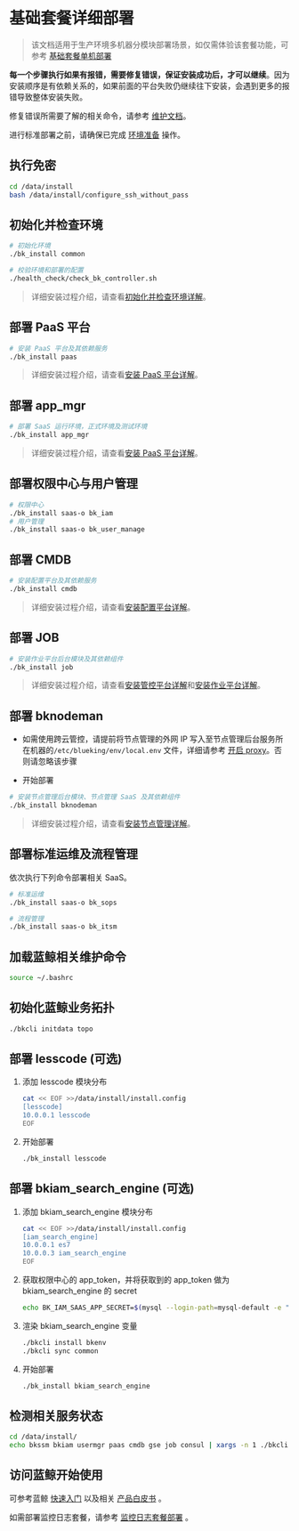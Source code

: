 # 基础套餐详细部署

> 该文档适用于生产环境多机器分模块部署场景，如仅需体验该套餐功能，可参考 [基础套餐单机部署](../单机部署/install_on_single_host.md)

**每一个步骤执行如果有报错，需要修复错误，保证安装成功后，才可以继续**。因为安装顺序是有依赖关系的，如果前面的平台失败仍继续往下安装，会遇到更多的报错导致整体安装失败。

修复错误所需要了解的相关命令，请参考 [维护文档](../../维护手册/日常维护/maintain.md)。

进行标准部署之前，请确保已完成 [环境准备](../../基础包安装/环境准备/get_ready.md) 操作。

## 执行免密

```bash
cd /data/install
bash /data/install/configure_ssh_without_pass
```

## 初始化并检查环境

```bash
# 初始化环境
./bk_install common

# 校验环境和部署的配置
./health_check/check_bk_controller.sh
```

> 详细安装过程介绍，请查看[初始化并检查环境详解](../../基础包安装/安装详解/install_common.md)。

## 部署 PaaS 平台

```bash
# 安装 PaaS 平台及其依赖服务
./bk_install paas
```

> 详细安装过程介绍，请查看[安装 PaaS 平台详解](../../基础包安装/安装详解/install_paas.md)。

## 部署 app_mgr

```bash
# 部署 SaaS 运行环境，正式环境及测试环境
./bk_install app_mgr
```

> 详细安装过程介绍，请查看[安装 PaaS 平台详解](../../基础包安装/安装详解/install_paas.md)。

## 部署权限中心与用户管理

```bash
# 权限中心
./bk_install saas-o bk_iam
# 用户管理
./bk_install saas-o bk_user_manage
```

## 部署 CMDB

```bash
# 安装配置平台及其依赖服务
./bk_install cmdb
```

> 详细安装过程介绍，请查看[安装配置平台详解](../../基础包安装/安装详解/install_cmdb.md)。

## 部署 JOB

```bash
# 安装作业平台后台模块及其依赖组件
./bk_install job
```

> 详细安装过程介绍，请查看[安装管控平台详解](../../基础包安装/安装详解/install_gse.md)和[安装作业平台详解](../../基础包安装/安装详解/install_job.md)。

## 部署 bknodeman

- 如需使用跨云管控，请提前将节点管理的外网 IP 写入至节点管理后台服务所在机器的`/etc/blueking/env/local.env` 文件，详细请参考 [开启 proxy](../../维护手册/日常维护/open_proxy.md)。否则请忽略该步骤

- 开始部署

```bash
# 安装节点管理后台模块、节点管理 SaaS 及其依赖组件
./bk_install bknodeman
```

> 详细安装过程介绍，请查看[安装节点管理详解](../../基础包安装/安装详解/install_nodeman.md)。

## 部署标准运维及流程管理

依次执行下列命令部署相关 SaaS。

```bash
# 标准运维
./bk_install saas-o bk_sops

# 流程管理
./bk_install saas-o bk_itsm
```

## 加载蓝鲸相关维护命令

```bash
source ~/.bashrc
```

## 初始化蓝鲸业务拓扑

```bash
./bkcli initdata topo
```

## 部署 lesscode (可选)

1. 添加 lesscode 模块分布

    ```bash
    cat << EOF >>/data/install/install.config
    [lesscode]
    10.0.0.1 lesscode
    EOF
    ```

2. 开始部署

    ```bash
    ./bk_install lesscode
    ```

## 部署 bkiam_search_engine (可选)

1. 添加 bkiam_search_engine 模块分布

    ```bash
    cat << EOF >>/data/install/install.config
    [iam_search_engine]
    10.0.0.1 es7
    10.0.0.3 iam_search_engine
    EOF
    ```

2. 获取权限中心的 app_token，并将获取到的 app_token 做为 bkiam_search_engine 的 secret

    ```bash
   echo BK_IAM_SAAS_APP_SECRET=$(mysql --login-path=mysql-default -e "use open_paas; select * from paas_app where code='bk_iam'\G"| awk '/auth_token/{print $2}') >> /data/install/bin/03-userdef/bkiam_search_engine.env
    ```

3. 渲染 bkiam_search_engine 变量

    ```bash
   ./bkcli install bkenv
   ./bkcli sync common
    ```

4. 开始部署

    ```bash
   ./bk_install bkiam_search_engine
    ```

## 检测相关服务状态

```bash
cd /data/install/
echo bkssm bkiam usermgr paas cmdb gse job consul | xargs -n 1 ./bkcli check
```

## 访问蓝鲸开始使用

可参考蓝鲸 [快速入门](../../../../快速入门/quick-start-v6.0-info.md) 以及相关 [产品白皮书](https://bk.tencent.com/docs/) 。

如需部署监控日志套餐，请参考 [监控日志套餐部署](./value_added.md) 。
